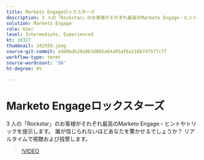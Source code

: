 ```yaml
---
title: Marketo Engageロックスターズ
description: 3 人の「Rockstar」のお客様がそれぞれ最高のMarketo Engage・ヒントやトリックを提示します。 誰が信じられないほどあなたを驚かせるでしょうか？ リアルタイムで視聴および投票します。
solution: Marketo Engage
role: User
level: Intermediate, Experienced
kt: 10327
thumbnail: 342559.jpeg
source-git-commit: edd0bdb28a9b3d065a64a95af6a216b747577c77
workflow-type: tm+mt
source-wordcount: '56'
ht-degree: 0%

---
```


# Marketo Engageロックスターズ

3 人の「Rockstar」のお客様がそれぞれ最高のMarketo Engage・ヒントやトリックを提示します。 誰が信じられないほどあなたを驚かせるでしょうか？ リアルタイムで視聴および投票します。

>[!VIDEO](https://video.tv.adobe.com/v/342559/?quality=12&learn=on)
